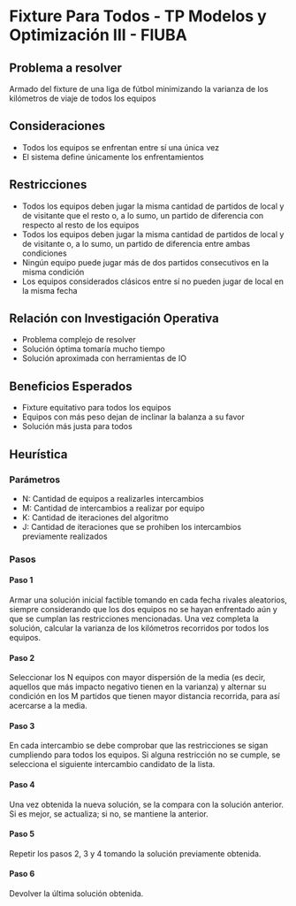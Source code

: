 # Fixture Para Todos - TP Modelos y Optimización III - FIUBA

## Problema a resolver
Armado del fixture de una liga de fútbol minimizando la varianza de los kilómetros de viaje de todos los equipos

## Consideraciones
- Todos los equipos se enfrentan entre sí una única vez
- El sistema define únicamente los enfrentamientos

## Restricciones
- Todos los equipos deben jugar la misma cantidad de partidos de local y de visitante que el resto o, a lo sumo, un partido de diferencia con respecto al resto de los equipos
- Todos los equipos deben jugar la misma cantidad de partidos de local y de visitante o, a lo sumo, un partido de diferencia entre ambas condiciones
- Ningún equipo puede jugar más de dos partidos consecutivos en la misma condición
- Los equipos considerados clásicos entre sí no pueden jugar de local en la misma fecha

## Relación con Investigación Operativa
- Problema complejo de resolver
- Solución óptima tomaría mucho tiempo
- Solución aproximada con herramientas de IO

## Beneficios Esperados
- Fixture equitativo para todos los equipos
- Equipos con más peso dejan de inclinar la balanza a su favor
- Solución más justa para todos

## Heurística
### Parámetros
- N: Cantidad de equipos a realizarles intercambios
- M: Cantidad de intercambios a realizar por equipo
- K: Cantidad de iteraciones del algoritmo
- J: Cantidad de iteraciones que se prohiben los intercambios previamente realizados

### Pasos
#### Paso 1
Armar una solución inicial factible tomando en cada fecha rivales aleatorios, siempre considerando
que los dos equipos no se hayan enfrentado aún y que se cumplan las restricciones mencionadas.
Una vez completa la solución, calcular la varianza de los kilómetros recorridos por todos los equipos.

#### Paso 2
Seleccionar los N equipos con mayor dispersión de la media (es decir, aquellos que más impacto negativo tienen en la varianza) y alternar su condición en los M partidos que tienen mayor distancia recorrida, para así acercarse a la media.

#### Paso 3
En cada intercambio se debe comprobar que las restricciones se sigan cumpliendo para todos los equipos. Si alguna restricción no se cumple, se selecciona el siguiente intercambio candidato de la lista.

#### Paso 4
Una vez obtenida la nueva solución, se la compara con la solución anterior. Si es mejor, se actualiza; si no, se mantiene la anterior.

#### Paso 5
Repetir los pasos 2, 3 y 4 tomando la solución previamente obtenida.

#### Paso 6
Devolver la última solución obtenida.